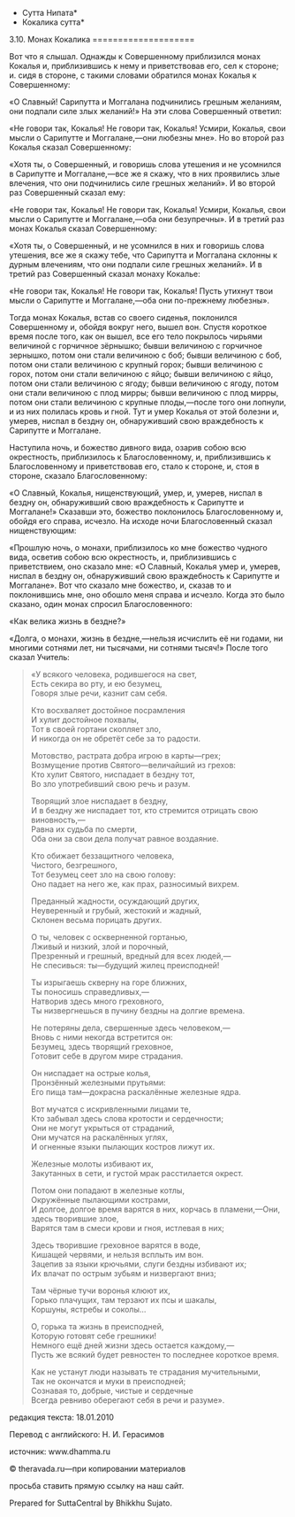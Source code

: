 * Сутта Нипата*
* Кокалика сутта*

3\.10\. Монах Кокалика
\=\=\=\=\=\=\=\=\=\=\=\=\=\=\=\=\=\=\=\=

Вот что я слышал\. Однажды к Совершенному приблизился монах Кокалья и, приблизившись к нему и приветствовав его, сел к стороне; и\. сидя в стороне, с такими словами обратился монах Кокалья к Совершенному:

«О Славный\! Сарипутта и Моггалана подчинились грешным желаниям, они подпали силе злых желаний\!» На эти слова Совершенный ответил:

«Не говори так, Кокалья\! Не говори так, Кокалья\! Усмири, Кокалья, свои мысли о Сарипутте и Моггалане,—они любезны мне»\. Но во второй раз Кокалья сказал Совершенному:

«Хотя ты, о Совершенный, и говоришь слова утешения и не усомнился в Сарипутте и Моггалане,—все же я скажу, что в них проявились злые влечения, что они подчинились силе грешных желаний»\. И во второй раз Совершенный сказал ему:

«Не говори так, Кокалья\! Не говори так, Кокалья\! Усмири, Кокалья, свои мысли о Сарипутте и Моггалане,—оба они безупречны»\. И в третий раз монах Кокалья сказал Совершенному:

«Хотя ты, о Совершенный, и не усомнился в них и говоришь слова утешения, все же я скажу тебе, что Сарипутта и Моггалана склонны к дурным влечениям, что они подпали силе грешных желаний»\. И в третий раз Совершенный сказал монаху Кокалье:

«Не говори так, Кокалья\! Не говори так, Кокалья\! Пусть утихнут твои мысли о Сарипутте и Моггалане,—оба они по\-прежнему любезны»\.

Тогда монах Кокалья, встав со своего сиденья, поклонился Совершенному и, обойдя вокруг него, вышел вон\. Спустя короткое время после того, как он вышел, все его тело покрылось чирьями величиной с горчичное зёрнышко; бывши величиною с горчичное зернышко, потом они стали величиною с боб; бывши величиною с боб, потом они стали величиною с крупный горох; бывши величиною с горох, потом они стали величиною с яйцо; бывши величиною с яйцо, потом они стали величиною с ягоду; бывши величиною с ягоду, потом они стали величиною с плод мирры; бывши величиною с плод мирры, потом они стали величиною с крупные плоды,—после того они лопнули, и из них полилась кровь и гной\. Тут и умер Кокалья от этой болезни и, умерев, ниспал в бездну он, обнаруживший свою враждебность к Сарипутте и Моггалане\.

Наступила ночь, и божество дивного вида, озарив собою всю окрестность, приблизилось к Благословенному, и, приблизившись к Благословенному и приветствовав его, стало к стороне, и, стоя в стороне, сказало Благословенному:

«О Славный, Кокалья, нищенствующий, умер, и, умерев, ниспал в бездну он, обнаруживший свою враждебность к Сарипутте и Моггалане\!» Сказавши это, божество поклонилось Благословенному и, обойдя его справа, исчезло\. На исходе ночи Благословенный сказал нищенствующим:

«Прошлую ночь, о монахи, приблизилось ко мне божество чудного вида, осветив собою всю окрестность, и, приблизившись с приветствием, оно сказало мне: «О Славный, Кокалья умер и, умерев, ниспал в бездну он, обнаруживший свою враждебность к Сарипутте и Моггалане»\. Вот что сказало мне божество, и, сказав то и поклонившись мне, оно обошло меня справа и исчезло\. Когда это было сказано, один монах спросил Благословенного:

«Как велика жизнь в бездне?»

«Долга, о монахи, жизнь в бездне,—нельзя исчислить её ни годами, ни многими сотнями лет, ни тысячами, ни сотнями тысяч\!» После того сказал Учитель:

> «У всякого человека, родившегося на свет,  
> Есть секира во рту, и ею безумец,  
> Говоря злые речи, казнит сам себя\.
>
> Кто восхваляет достойное посрамления  
> И хулит достойное похвалы,  
> Тот в своей гортани скопляет зло,  
> И никогда он не обретёт себе за то радости\.
>
> Мотовство, растрата добра игрою в карты—грех;  
> Возмущение против Святого—величайший из грехов:  
> Кто хулит Святого, ниспадает в бездну тот,  
> Во зло употребивший свою речь и разум\.
>
> Творящий злое ниспадает в бездну,  
> И в бездну же ниспадает тот, кто стремится отрицать свою виновность,—  
> Равна их судьба по смерти,  
> Оба они за свои дела получат равное воздаяние\.
>
> Кто обижает беззащитного человека,  
> Чистого, безгрешного,  
> Тот безумец сеет зло на свою голову:  
> Оно падает на него же, как прах, разносимый вихрем\.
>
> Преданный жадности, осуждающий других,  
> Неуверенный и грубый, жестокий и жадный,  
> Склонен весьма порицать других\.
>
> О ты, человек с оскверненной гортанью,  
> Лживый и низкий, злой и порочный,  
> Презренный и грешный, вредный для всех людей,—  
> Не спесивься: ты—будущий жилец преисподней\!
>
> Ты изрыгаешь скверну на горе ближних,  
> Ты поносишь справедливых,—  
> Натворив здесь много греховного,  
> Ты низвергнешься в пучину бездны на долгие времена\.
>
> Не потеряны дела, свершенные здесь человеком,—  
> Вновь с ними некогда встретится он:  
> Безумец, здесь творящий греховное,  
> Готовит себе в другом мире страдания\.
>
> Он ниспадает на острые колья,  
> Пронзённый железными прутьями:  
> Его пища там—докрасна раскалённые железные ядра\.
>
> Вот мучатся с искривленными лицами те,  
> Кто забывал здесь слова кротости и сердечности;  
> Они не могут укрыться от страданий,  
> Они мучатся на раскалённых углях,  
> И огненные языки пылающих костров лижут их\.
>
> Железные молоты избивают их,  
> Закутанных в сети, и густой мрак расстилается окрест\.
>
> Потом они попадают в железные котлы,  
> Окружённые пылающими кострами,  
> И долгое, долгое время варятся в них, корчась в пламени,—Они, здесь творившие злое,  
> Варятся там в смеси крови и гноя, истлевая в них;
>
> Здесь творившие греховное варятся в воде,  
> Кишащей червями, и нельзя всплыть им вон\.  
> Зацепив за языки крючьями, слуги бездны избивают их;  
> Их влачат по острым зубьям и низвергают вниз;
>
> Там чёрные тучи воронья клюют их,  
> Горько плачущих, там терзают их псы и шакалы,  
> Коршуны, ястребы и соколы…
>
> О, горька та жизнь в преисподней,  
> Которую готовят себе грешники\!  
> Немного ещё дней жизни здесь остается каждому,—  
> Пусть же всякий будет ревностен то последнее короткое время\.
>
> Как не устанут люди называть те страдания мучительными,  
> Так не окончатся и муки в преисподней;  
> Сознавая то, добрые, чистые и сердечные  
> Всегда ревниво оберегают себя в речи и разуме»\.

редакция текста: 18\.01\.2010

Перевод с английского: Н\. И\. Герасимов

источник: www\.dhamma\.ru

© theravada\.ru—при копировании материалов

просьба ставить прямую ссылку на наш сайт\.

Prepared for SuttaCentral by Bhikkhu Sujato\.